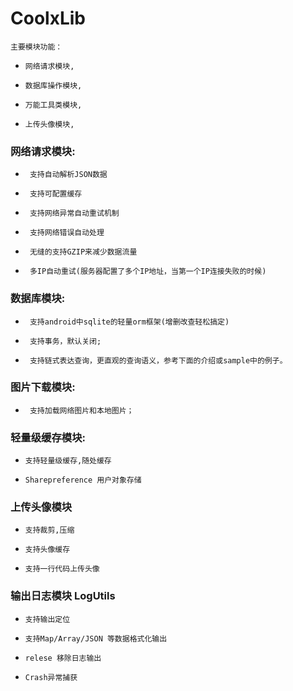 # CoolxLib
    主要模块功能：

*     网络请求模块,
*     数据库操作模块,
*     万能工具类模块,
*     上传头像模块,
      
    
### 网络请求模块:
*      支持自动解析JSON数据
*      支持可配置缓存
*      支持网络异常自动重试机制
*      支持网络错误自动处理
*      无缝的支持GZIP来减少数据流量
*      多IP自动重试(服务器配置了多个IP地址，当第一个IP连接失败的时候)
       
        
### 数据库模块:
*      支持android中sqlite的轻量orm框架(增删改查轻松搞定) 
*      支持事务，默认关闭;
*      支持链式表达查询，更直观的查询语义，参考下面的介绍或sample中的例子。
     
### 图片下载模块:   
*      支持加载网络图片和本地图片；
        
### 轻量级缓存模块:
 *     支持轻量级缓存,随处缓存
 *     Sharepreference 用户对象存储
        
### 上传头像模块
 *     支持裁剪,压缩
 *     支持头像缓存
 *     支持一行代码上传头像
        
###  输出日志模块 LogUtils   
 *     支持输出定位
 *     支持Map/Array/JSON 等数据格式化输出
 *     relese 移除日志输出
 *     Crash异常捕获

    
    
    
    
